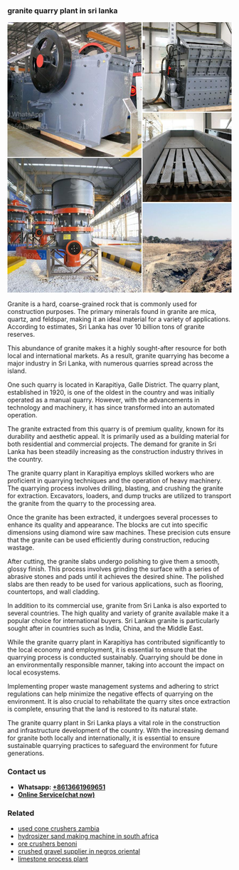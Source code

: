 <h3>granite quarry plant in sri lanka</h3><img src='1708332842.jpg' alt=''><p>Granite is a hard, coarse-grained rock that is commonly used for construction purposes. The primary minerals found in granite are mica, quartz, and feldspar, making it an ideal material for a variety of applications. According to estimates, Sri Lanka has over 10 billion tons of granite reserves.</p><p>This abundance of granite makes it a highly sought-after resource for both local and international markets. As a result, granite quarrying has become a major industry in Sri Lanka, with numerous quarries spread across the island.</p><p>One such quarry is located in Karapitiya, Galle District. The quarry plant, established in 1920, is one of the oldest in the country and was initially operated as a manual quarry. However, with the advancements in technology and machinery, it has since transformed into an automated operation.</p><p>The granite extracted from this quarry is of premium quality, known for its durability and aesthetic appeal. It is primarily used as a building material for both residential and commercial projects. The demand for granite in Sri Lanka has been steadily increasing as the construction industry thrives in the country.</p><p>The granite quarry plant in Karapitiya employs skilled workers who are proficient in quarrying techniques and the operation of heavy machinery. The quarrying process involves drilling, blasting, and crushing the granite for extraction. Excavators, loaders, and dump trucks are utilized to transport the granite from the quarry to the processing area.</p><p>Once the granite has been extracted, it undergoes several processes to enhance its quality and appearance. The blocks are cut into specific dimensions using diamond wire saw machines. These precision cuts ensure that the granite can be used efficiently during construction, reducing wastage.</p><p>After cutting, the granite slabs undergo polishing to give them a smooth, glossy finish. This process involves grinding the surface with a series of abrasive stones and pads until it achieves the desired shine. The polished slabs are then ready to be used for various applications, such as flooring, countertops, and wall cladding.</p><p>In addition to its commercial use, granite from Sri Lanka is also exported to several countries. The high quality and variety of granite available make it a popular choice for international buyers. Sri Lankan granite is particularly sought after in countries such as India, China, and the Middle East.</p><p>While the granite quarry plant in Karapitiya has contributed significantly to the local economy and employment, it is essential to ensure that the quarrying process is conducted sustainably. Quarrying should be done in an environmentally responsible manner, taking into account the impact on local ecosystems.</p><p>Implementing proper waste management systems and adhering to strict regulations can help minimize the negative effects of quarrying on the environment. It is also crucial to rehabilitate the quarry sites once extraction is complete, ensuring that the land is restored to its natural state.</p><p>The granite quarry plant in Sri Lanka plays a vital role in the construction and infrastructure development of the country. With the increasing demand for granite both locally and internationally, it is essential to ensure sustainable quarrying practices to safeguard the environment for future generations.</p><h3>Contact us</h3><ul><li><strong>Whatsapp:&nbsp;<a href="https://wa.me/8613661969651">+8613661969651</a></strong></li><li><a href="https://swt.shibang-china.com/?git&amp;zhl&amp;granite quarry plant in sri lanka"><strong>Online Service(chat now)</strong></a></li></ul><h3>Related</h3><ul><li><a href='used cone crushers zambia.md'>used cone crushers zambia</a></li><li><a href='hydrosizer sand making machine in south africa.md'>hydrosizer sand making machine in south africa</a></li><li><a href='ore crushers benoni.md'>ore crushers benoni</a></li><li><a href='crushed gravel supplier in negros oriental.md'>crushed gravel supplier in negros oriental</a></li><li><a href='limestone process plant.md'>limestone process plant</a></li></ul>